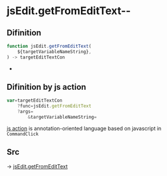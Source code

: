 # jsEdit.getFromEditText--

## Difinition

```js.js
function jsEdit.getFromEditText(
	${targetVariableNameString},
) -> targetEditTextCon
```

- 


## Difinition by js action

```js.js
var=targetEditTextCon
	?func=jsEdit.getFromEditText
	?args=
		&targetVariableNameString=
```

[js action](#) is annotation-oriented language based on javascript in `CommandClick`



## Src

-> [jsEdit.getFromEditText](https://github.com/puutaro/CommandClick/blob/master/app/src/main/java/com/puutaro/commandclick/fragment_lib/terminal_fragment/js_interface/edit/JsEdit.kt#L62)


